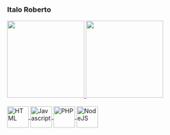 ### Italo Roberto

 <div>
  <a href="https://github.com/Italo-Roberto">
  <img height="180em" src="https://github-readme-stats.vercel.app/api?username=Italo-Roberto&show_icons=true&theme=dark&include_all_commits=true&count_private=true"/>
  <img height="180em" src="https://github-readme-stats.vercel.app/api/top-langs/?username=Italo-Roberto&layout=compact&theme=dark" />
</div>
<div style="display: inline_block"><br>
  <img align="center" alt="HTML" height="50" src="https://image.flaticon.com/icons/png/512/888/888859.png">
  <img align="center" alt="Javascript" height="50" src="https://image.flaticon.com/icons/png/512/919/919828.png">
  <img align="center" alt="PHP" height="50" src="https://image.flaticon.com/icons/png/512/919/919830.png">
  <img align="center" alt="NodeJS" height="50" src="https://image.flaticon.com/icons/png/512/919/919825.png">
</div>

